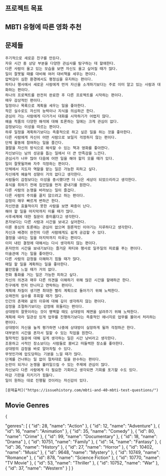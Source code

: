 ## 프로젝트 목표

<div>
    <h2>MBTI 유형에 따른 영화 추천</h2>
</div>

## 문제들

    주기적으로 새로운 친구를 만든다.
    자유 시간 중 상당 부분을 다양한 관심사를 탐구하는 데 할애한다.
    다른 사람이 울고 있는 모습을 보면 자신도 울고 싶어질 때가 많다.
    일이 잘못될 때를 대비해 여러 대비책을 세우는 편이다.
    압박감이 심한 환경에서도 평정심을 유지하는 편이다.
    파티나 행사에서 새로운 사람에게 먼저 자신을 소개하기보다는 주로 이미 알고 있는 사람과 대화하는 편이다.
    하나의 프로젝트를 완전히 완료한 후 다른 프로젝트를 시작하는 편이다.
    매우 감상적인 편이다.
    일정이나 목록으로 계획을 세우는 일을 좋아한다.
    작은 실수로도 자신의 능력이나 지식을 의심하곤 한다.
    관심이 가는 사람에게 다가가서 대화를 시작하기가 어렵지 않다.
    예술 작품의 다양한 해석에 대해 토론하는 일에는 크게 관심이 없다.
    감정보다는 이성을 따르는 편이다.
    하루 일정을 계획하기보다는 즉흥적으로 하고 싶은 일을 하는 것을 좋아한다.
    다른 사람에게 자신이 어떤 사람으로 보일지 걱정하지 않는 편이다.
    단체 활동에 참여하는 일을 즐긴다.
    결말을 자신의 방식으로 해석할 수 있는 책과 영화를 좋아한다.
    자신보다는 남의 성공을 돕는 일에서 더 큰 만족감을 느낀다.
    관심사가 너무 많아 다음에 어떤 일을 해야 할지 모를 때가 있다.
    일이 잘못될까봐 자주 걱정하는 편이다.
    단체에서 지도자 역할을 맡는 일은 가능한 피하고 싶다.
    자신에게 예술적 성향이 거의 없다고 생각한다.
    사람들이 감정보다는 이성을 중시했다면 더 나은 세상이 되었으리라고 생각한다.
    휴식을 취하기 전에 집안일을 먼저 끝내기를 원한다.
    다른 사람의 논쟁을 바라보는 일이 즐겁다.
    다른 사람의 주의를 끌지 않으려고 하는 편이다.
    감정이 매우 빠르게 변하곤 한다.
    자신만큼 효율적이지 못한 사람을 보면 짜증이 난다.
    해야 할 일을 마지막까지 미룰 때가 많다.
    사후세계에 대한 질문이 흥미롭다고 생각한다.
    혼자보다는 다른 사람과 시간을 보내고 싶어한다.
    이론 중심의 토론에는 관심이 없으며 원론적인 이야기는 지루하다고 생각한다.
    자신과 배경이 완전히 다른 사람에게도 쉽게 공감할 수 있다.
    결정을 내리는 일을 마지막까지 미루는 편이다.
    이미 내린 결정에 대해서는 다시 생각하지 않는 편이다.
    혼자만의 시간을 보내기보다는 즐거운 파티와 행사로 일주일의 피로를 푸는 편이다.
    미술관에 가는 일을 좋아한다.
    다른 사람의 감정을 이해하기 힘들 때가 많다.
    매일 할 일을 계획하는 일을 좋아한다.
    불안함을 느낄 때가 거의 없다.
    전화 통화를 거는 일은 가능한 피하고 싶다.
    자신의 의견과 매우 다른 의견을 이해하기 위해 많은 시간을 할애하곤 한다.
    친구에게 먼저 만나자고 연락하는 편이다.
    계획에 차질이 생기면 최대한 빨리 계획으로 돌아가기 위해 노력한다.
    오래전의 실수를 후회할 때가 많다.
    인간의 존재와 삶의 이유에 대해 깊이 생각하지 않는 편이다.
    감정을 조절하기보다는 감정에 휘둘리는 편이다.
    상대방의 잘못이라는 것이 명백할 때도 상대방의 체면을 살려주기 위해 노력한다.
    계획에 따라 일관성 있게 업무를 진행하기보다는 즉흥적인 에너지로 업무를 몰아서 처리하는 편이다.
    상대방이 자신을 높게 평가하면 나중에 상대방이 실망하게 될까 걱정하곤 한다.
    대부분의 시간을 혼자서 일할 수 있는 직업을 원한다.
    철학적인 질문에 대해 깊게 생각하는 일은 시간 낭비라고 생각한다.
    조용하고 사적인 장소보다는 사람들로 붐비고 떠들썩한 장소를 좋아한다.
    상대방의 감정을 바로 알아차릴 수 있다.
    무엇인가에 압도당하는 기분을 느낄 때가 많다.
    단계를 건너뛰는 일 없이 절차대로 일을 완수하는 편이다.
    논란이 되거나 논쟁을 불러일으킬 수 있는 주제에 관심이 많다.
    자신보다 다른 사람에게 더 필요한 기회라고 생각되면 기회를 포기할 수도 있다.
    마감 기한을 지키기가 힘들다.
    일이 원하는 대로 진행될 것이라는 자신감이 있다.

    [문제출처]("https://issuehistory.com/mbti-and-40-mbti-test-questions/")

## Movie Genres

    {

"genres": [
{
"id": 28,
"name": "Action"
},
{
"id": 12,
"name": "Adventure"
},
{
"id": 16,
"name": "Animation"
},
{
"id": 35,
"name": "Comedy"
},
{
"id": 80,
"name": "Crime"
},
{
"id": 99,
"name": "Documentary"
},
{
"id": 18,
"name": "Drama"
},
{
"id": 10751,
"name": "Family"
},
{
"id": 14,
"name": "Fantasy"
},
{
"id": 36,
"name": "History"
},
{
"id": 27,
"name": "Horror"
},
{
"id": 10402,
"name": "Music"
},
{
"id": 9648,
"name": "Mystery"
},
{
"id": 10749,
"name": "Romance"
},
{
"id": 878,
"name": "Science Fiction"
},
{
"id": 10770,
"name": "TV Movie"
},
{
"id": 53,
"name": "Thriller"
},
{
"id": 10752,
"name": "War"
},
{
"id": 37,
"name": "Western"
}
]
}
